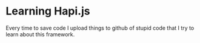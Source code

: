 Learning Hapi.js
=========

Every time to save code I upload things to github of stupid code that I try to learn about this framework. 